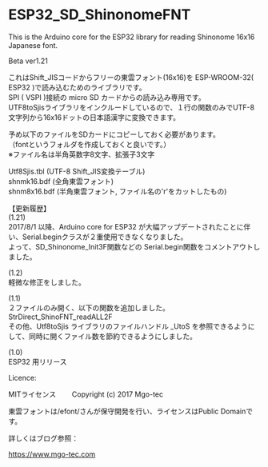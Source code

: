 # ESP32_SD_ShinonomeFNT
This is the Arduino core for the ESP32 library for reading Shinonome 16x16 Japanese font.  
  
Beta ver1.21  
  
これはShift_JISコードからフリーの東雲フォント(16x16)を ESP-WROOM-32( ESP32 )で読み込むためのライブラリです。  
SPI ( VSPI )接続の micro SD カードからの読み込み専用です。  
UTF8toSjisライブラリをインクルードしているので、１行の関数のみでUTF-8文字列から16x16ドットの日本語漢字に変換できます。  
  
予め以下のファイルをSDカードにコピーしておく必要があります。  
（fontというフォルダを作成しておくと良いです。）  
※ファイル名は半角英数字8文字、拡張子3文字  
  
Utf8Sjis.tbl (UTF-8 Shift_JIS変換テーブル)  
shnmk16.bdf (全角東雲フォント)  
shnm8x16.bdf (半角東雲フォント, ファイル名の'r'をカットしたもの)  
  
【更新履歴】  
(1.21)  
2017/8/1 以降、Arduino core for ESP32 が大幅アップデートされたことに伴い、Serial.beginクラスが２重使用できなくなりました。  
よって、SD_Shinonome_Init3F関数などの Serial.begin関数をコメントアウトしました。  
  
(1.2)  
軽微な修正をしました。  
  
(1.1)  
２ファイルのみ開く、以下の関数を追加しました。  
StrDirect_ShinoFNT_readALL2F  
その他、Utf8toSjis ライブラリのファイルハンドル _UtoS を参照できるようにして、同時に開くファイル数を節約できるようにしました。  
  
(1.0)  
ESP32 用リリース  
  
Licence:  
  
  MITライセンス　　
  Copyright (c) 2017 Mgo-tec  
  
  東雲フォントは/efont/さんが保守開発を行い、ライセンスはPublic Domainです。  
  
詳しくはブログ参照：  
  
https://www.mgo-tec.com  